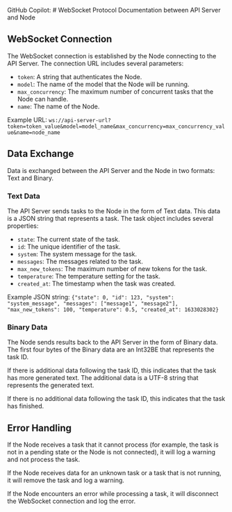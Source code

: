 GitHub Copilot: # WebSocket Protocol Documentation between API Server and Node

## WebSocket Connection

The WebSocket connection is established by the Node connecting to the API Server. The connection URL includes several parameters:

- `token`: A string that authenticates the Node.
- `model`: The name of the model that the Node will be running.
- `max_concurrency`: The maximum number of concurrent tasks that the Node can handle.
- `name`: The name of the Node.

Example URL: `ws://api-server-url?token=token_value&model=model_name&max_concurrency=max_concurrency_value&name=node_name`

## Data Exchange

Data is exchanged between the API Server and the Node in two formats: Text and Binary.

### Text Data

The API Server sends tasks to the Node in the form of Text data. This data is a JSON string that represents a task. The task object includes several properties:

- `state`: The current state of the task.
- `id`: The unique identifier of the task.
- `system`: The system message for the task.
- `messages`: The messages related to the task.
- `max_new_tokens`: The maximum number of new tokens for the task.
- `temperature`: The temperature setting for the task.
- `created_at`: The timestamp when the task was created.

Example JSON string: `{"state": 0, "id": 123, "system": "system_message", "messages": ["message1", "message2"], "max_new_tokens": 100, "temperature": 0.5, "created_at": 1633028302}`

### Binary Data

The Node sends results back to the API Server in the form of Binary data. The first four bytes of the Binary data are an Int32BE that represents the task ID. 

If there is additional data following the task ID, this indicates that the task has more generated text. The additional data is a UTF-8 string that represents the generated text.

If there is no additional data following the task ID, this indicates that the task has finished.

## Error Handling

If the Node receives a task that it cannot process (for example, the task is not in a pending state or the Node is not connected), it will log a warning and not process the task.

If the Node receives data for an unknown task or a task that is not running, it will remove the task and log a warning.

If the Node encounters an error while processing a task, it will disconnect the WebSocket connection and log the error.